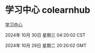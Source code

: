 # 学习中心 colearnhub
[学习中心](http://219.139.197.74:56308/colearnhub/)

2024年 10月 30日 星期三 04:20:02 CST

2024年 10月 29日 星期二 20:20:02 GMT
